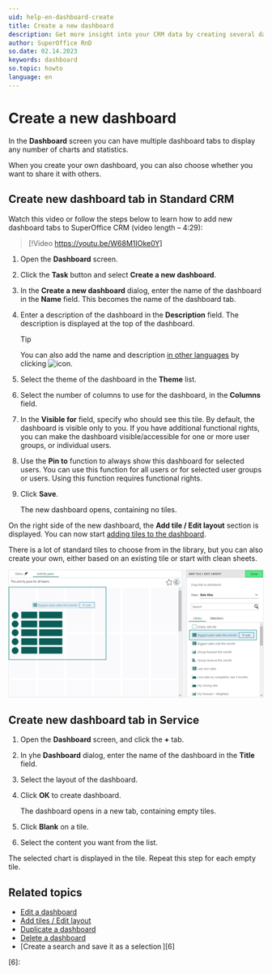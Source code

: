 ```yaml
---
uid: help-en-dashboard-create
title: Create a new dashboard
description: Get more insight into your CRM data by creating several dashboards. Learn how to create new dashboard tabs in this how-to-guide.
author: SuperOffice RnD
so.date: 02.14.2023
keywords: dashboard
so.topic: howto
language: en
---
```


# Create a new dashboard

In the **Dashboard** screen you can have multiple dashboard tabs to display any number of charts and statistics.

When you create your own dashboard, you can also choose whether you want to share it with others.

## Create new dashboard tab in Standard CRM

Watch this video or follow the steps below to learn how to add new dashboard tabs to SuperOffice CRM (video length – 4:29):

<!-- markdownlint-disable-next-line MD034 DOCSMD007 -->
> [!Video https://youtu.be/W68M1IOke0Y]

1. Open the **Dashboard** screen.

2. Click the **Task** button and select **Create a new dashboard**.

3. In the **Create a new dashboard** dialog, enter the name of the dashboard in the **Name** field. This becomes the name of the dashboard tab.

4. Enter a description of the dashboard in the **Description** field. The description is displayed at the top of the dashboard.

    > [!TIP]
    > You can also add the name and description [in other languages][1] by clicking ![icon][img1].

5. Select the theme of the dashboard in the **Theme** list.

6. Select the number of columns to use for the dashboard, in the **Columns** field.

7. In the **Visible for** field, specify who should see this tile. By default, the dashboard is visible only to you. If you have additional functional rights, you can make the dashboard visible/accessible for one or more user groups, or individual users.

8. Use the **Pin to** function to always show this dashboard for selected users. You can use this function for all users or for selected user groups or users. Using this function requires functional rights.

9. Click **Save**.

    The new dashboard opens, containing no tiles.

On the right side of the new dashboard, the **Add tile / Edit layout** section is displayed. You can now start [adding tiles to the dashboard][2].

There is a lot of standard tiles to choose from in the library, but you can also create your own, either based on an existing tile or start with clean sheets.

![Select wanted tiles and drag and drop them into the grid view -screenshot][img2]

## <a id="service" />Create new dashboard tab in Service

1. Open the **Dashboard** screen, and click the **+** tab.

2. In yhe **Dashboard** dialog, enter the name of the dashboard in the **Title** field.

3. Select the layout of the dashboard.

4. Click **OK** to create dashboard.

    The dashboard opens in a new tab, containing empty tiles.

5. Click **Blank** on a tile.

6. Select the content you want from the list.

The selected chart is displayed in the tile. Repeat this step for each empty tile.

## Related topics

* [Edit a dashboard][3]
* [Add tiles / Edit layout][2]
* [Duplicate a dashboard][4]
* [Delete a dashboard][5]
* [Create a search and save it as a selection ][6]

<!-- Referenced links -->
[1]: ../../globalization-and-localization/learn/translate-fields.md
[2]: add-tile.md
[3]: update.md
[4]: copy.md
[5]: delete.md
[6]:

<!-- Referenced images -->
[img1]: ../../../../common/icons/az.png
[img2]: media/10-dashboard-create-dashboard_dragdrop.png
